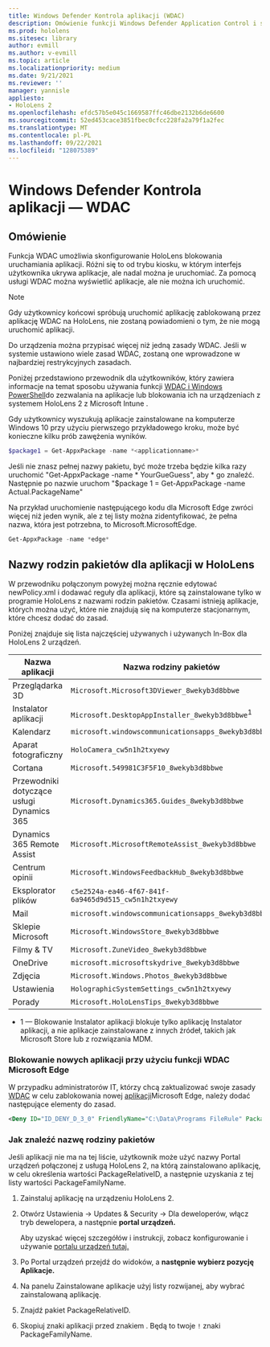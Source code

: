 ```yaml
---
title: Windows Defender Kontrola aplikacji (WDAC)
description: Omówienie funkcji Windows Defender Application Control i sposobu używania jej do zarządzania urządzeniami HoloLens rzeczywistości mieszanej.
ms.prod: hololens
ms.sitesec: library
author: evmill
ms.author: v-evmill
ms.topic: article
ms.localizationpriority: medium
ms.date: 9/21/2021
ms.reviewer: ''
manager: yannisle
appliesto:
- HoloLens 2
ms.openlocfilehash: efdc57b5e045c1669587ffc46dbe2132b6de6600
ms.sourcegitcommit: 52ed453cace3851fbec0cfcc228fa2a79f1a2fec
ms.translationtype: MT
ms.contentlocale: pl-PL
ms.lasthandoff: 09/22/2021
ms.locfileid: "128075389"
---
```

# <a name="windows-defender-application-control---wdac"></a>Windows Defender Kontrola aplikacji — WDAC

## <a name="overview"></a>Omówienie

Funkcja WDAC umożliwia skonfigurowanie HoloLens blokowania uruchamiania aplikacji. Różni się to od trybu kiosku, w którym interfejs użytkownika ukrywa aplikacje, ale nadal można je uruchomiać. Za pomocą usługi WDAC można wyświetlić aplikacje, ale nie można ich uruchomić.

> [!NOTE]
> Gdy użytkownicy końcowi spróbują uruchomić aplikację zablokowaną przez aplikację WDAC na HoloLens, nie zostaną powiadomieni o tym, że nie mogą uruchomić aplikacji.

Do urządzenia można przypisać więcej niż jedną zasady WDAC. Jeśli w systemie ustawiono wiele zasad WDAC, zostaną one wprowadzone w najbardziej restrykcyjnych zasadach.

Poniżej przedstawiono przewodnik dla użytkowników, który zawiera informacje na temat sposobu używania funkcji [WDAC i Windows PowerShell](/mem/intune/configuration/custom-profile-hololens)do zezwalania na aplikacje lub blokowania ich na urządzeniach z systemem HoloLens 2 z Microsoft Intune .

Gdy użytkownicy wyszukują aplikacje zainstalowane na komputerze Windows 10 przy użyciu pierwszego przykładowego kroku, może być konieczne kilku prób zawężenia wyników.

```powershell
$package1 = Get-AppxPackage -name *<applicationname>*
```

Jeśli nie znasz pełnej nazwy pakietu, być może trzeba będzie kilka razy uruchomić "Get-AppxPackage -name \* YourGueGuess", aby \* go znaleźć. Następnie po nazwie uruchom "$package 1 = Get-AppxPackage -name Actual.PackageName"

Na przykład uruchomienie następującego kodu dla Microsoft Edge zwróci więcej niż jeden wynik, ale z tej listy można zidentyfikować, że pełna nazwa, która jest potrzebna, to Microsoft.MicrosoftEdge.

```powershell
Get-AppxPackage -name *edge*
```

## <a name="package-family-names-for-apps-on-hololens"></a>Nazwy rodzin pakietów dla aplikacji w HoloLens

W przewodniku połączonym powyżej można ręcznie edytować newPolicy.xml i dodawać reguły dla aplikacji, które są zainstalowane tylko w programie HoloLens z nazwami rodzin pakietów. Czasami istnieją aplikacje, których można użyć, które nie znajdują się na komputerze stacjonarnym, które chcesz dodać do zasad.

Poniżej znajduje się lista najczęściej używanych i używanych In-Box dla HoloLens 2 urządzeń.

| Nazwa aplikacji                   | Nazwa rodziny pakietów                                |
|----------------------------|----------------------------------------------------|
| Przeglądarka 3D                  | `Microsoft.Microsoft3DViewer_8wekyb3d8bbwe`          |
| Instalator aplikacji              | `Microsoft.DesktopAppInstaller_8wekyb3d8bbwe`<sup>1</sup>         |
| Kalendarz                   | `microsoft.windowscommunicationsapps_8wekyb3d8bbwe`  |
| Aparat fotograficzny                     | `HoloCamera_cw5n1h2txyewy`                          |
| Cortana                    | `Microsoft.549981C3F5F10_8wekyb3d8bbwe`              |
| Przewodniki dotyczące usługi Dynamics 365        | `Microsoft.Dynamics365.Guides_8wekyb3d8bbwe`         |
| Dynamics 365 Remote Assist | `Microsoft.MicrosoftRemoteAssist_8wekyb3d8bbwe`      |
| Centrum opinii               | `Microsoft.WindowsFeedbackHub_8wekyb3d8bbwe`         |
| Eksplorator plików              | `c5e2524a-ea46-4f67-841f-6a9465d9d515_cw5n1h2txyewy` |
| Mail                       | `microsoft.windowscommunicationsapps_8wekyb3d8bbwe`  |
| Sklepie Microsoft            | `Microsoft.WindowsStore_8wekyb3d8bbwe`               |
| Filmy & TV                | `Microsoft.ZuneVideo_8wekyb3d8bbwe`                  |
| OneDrive                   | `microsoft.microsoftskydrive_8wekyb3d8bbwe`          |
| Zdjęcia                     | `Microsoft.Windows.Photos_8wekyb3d8bbwe`             |
| Ustawienia                   | `HolographicSystemSettings_cw5n1h2txyewy`            |
| Porady                       | `Microsoft.HoloLensTips_8wekyb3d8bbwe`               |

- 1 — Blokowanie Instalator aplikacji blokuje tylko aplikację Instalator aplikacji, a nie aplikacje zainstalowane z innych źródeł, takich jak Microsoft Store lub z rozwiązania MDM.

### <a name="using-wdac-to-block-new-microsoft-edge"></a>Blokowanie nowych aplikacji przy użyciu funkcji WDAC Microsoft Edge

W przypadku administratorów IT, którzy chcą zaktualizować swoje zasady [WDAC](windows-defender-application-control-wdac.md) w celu zablokowania nowej [aplikacji](hololens-new-edge.md)Microsoft Edge, należy dodać następujące elementy do zasad.

```xml
<Deny ID="ID_DENY_D_3_0" FriendlyName="C:\Data\Programs FileRule" PackageVersion="65535.65535.65535.65535" FileName="msedge.exe" />
```

### <a name="how-to-find-a-package-family-name"></a>Jak znaleźć nazwę rodziny pakietów

Jeśli aplikacji nie ma na tej liście, użytkownik może użyć nazwy Portal urządzeń połączonej z usługą HoloLens 2, na którą zainstalowano aplikację, w celu określenia wartości PackageRelativeID, a następnie uzyskania z tej listy wartości PackageFamilyName.

1. Zainstaluj aplikację na urządzeniu HoloLens 2.

1. Otwórz Ustawienia -> Updates & Security -> Dla deweloperów, włącz tryb  dewelopera, a następnie **portal urządzeń.**

   Aby uzyskać więcej szczegółów i instrukcji, zobacz konfigurowanie i używanie [portalu urządzeń tutaj.](/windows/mixed-reality/develop/platform-capabilities-and-apis/using-the-windows-device-portal)

1. Po Portal urządzeń przejdź do widoków, a **następnie** **wybierz pozycję Aplikacje.**

1. Na panelu Zainstalowane aplikacje użyj listy rozwijanej, aby wybrać zainstalowaną aplikację.

1. Znajdź pakiet PackageRelativeID.

1. Skopiuj znaki aplikacji przed znakiem . Będą to twoje `!` znaki PackageFamilyName.
